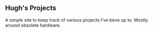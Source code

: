 ## Hugh's Projects

A simple site to keep track of various projects I've bene up to. Mostly around obsolete hardware.
